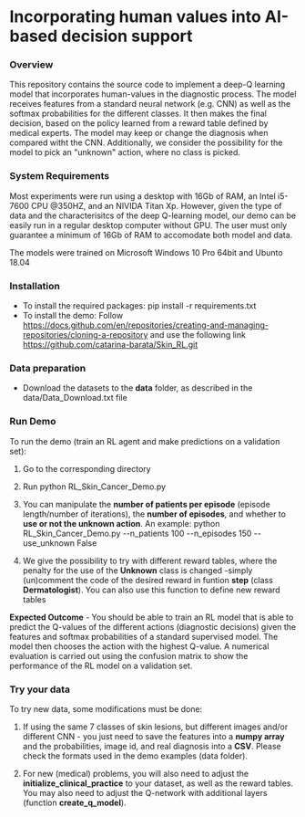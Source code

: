 # 	Incorporating human values into AI-based decision support
 
### Overview
This repository contains the source code to implement a deep-Q learning model that incorporates human-values in the diagnostic process. The model receives features from a standard neural network (e.g. CNN) as well as the softmax probabilities for the different classes. It then makes the final decision, based on the policy learned from a reward table defined by medical experts. The model may keep or change the diagnosis when compared witht the CNN. Additionally, we consider the possibility for the model to pick an "unknown" action, where no class is picked.

### System Requirements
Most experiments were run using a desktop with 16Gb of RAM, an Intel i5-7600 CPU @350HZ, and an NIVIDA Titan Xp. 
However, given the type of data and the characterisitcs of the deep Q-learning model, our demo can be easily run in a regular desktop computer without GPU. The user must only guarantee a minimum of 16Gb of RAM to accomodate both model and data.

The models were trained on Microsoft Windows 10 Pro 64bit and Ubunto 18.04

### Installation
* To install the required packages: pip install -r requirements.txt
* To install the demo: Follow https://docs.github.com/en/repositories/creating-and-managing-repositories/cloning-a-repository and use the following link https://github.com/catarina-barata/Skin_RL.git

### Data preparation
* Download the datasets to the **data** folder, as described in the data/Data_Download.txt file

### Run Demo
To run the demo (train an RL agent and make predictions on a validation set):
1) Go  to the corresponding directory

2) Run python RL_Skin_Cancer_Demo.py

3) You can manipulate the **number of patients per episode** (episode length/number of iterations), the **number of episodes**, and whether to **use or not the unknown action**.
An example: python RL_Skin_Cancer_Demo.py --n_patients 100 --n_episodes 150 --use_unknown False

4) We give the possibility to try with different reward tables, where the penalty for the use of the **Unknown** class is changed -simply (un)comment the code of the desired reward in funtion **step** (class **Dermatologist**).
You can also use this function to define new reward tables

**Expected Outcome** - You should be able to train an RL model that is able to predict the Q-values of the different actions (diagnostic decisions) given the features and softmax probabilities of a standard supervised model. The model then chooses the action with the highest Q-value. A numerical evaluation is carried out using the confusion matrix to show the performance of the RL model on a validation set.

### Try your data
To try new data, some modifications must be done:
1) If using the same 7 classes of skin lesions, but different images and/or different CNN - you just need to save the features into a **numpy array** and the probabilities, image id, and real diagnosis into a **CSV**. Please check the formats used in the demo examples (data folder).

2) For new (medical) problems, you will also need to adjust the **initialize_clinical_practice** to your dataset, as well as the reward tables.
You may also need to adjust the Q-network with additional layers (function **create_q_model**).
 

